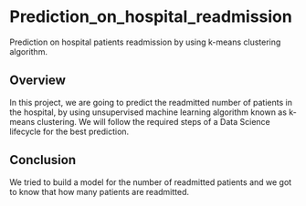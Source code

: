 # Prediction_on_hospital_readmission
Prediction on hospital patients readmission by using k-means clustering algorithm.

## Overview
In this project, we are going to predict the readmitted number of patients in the hospital, by using unsupervised machine learning algorithm known as k-means clustering.
We will follow the required steps of a Data Science lifecycle for the best prediction.

## Conclusion
We tried to build a model for the number of readmitted patients and we got to know that how many patients are readmitted.
